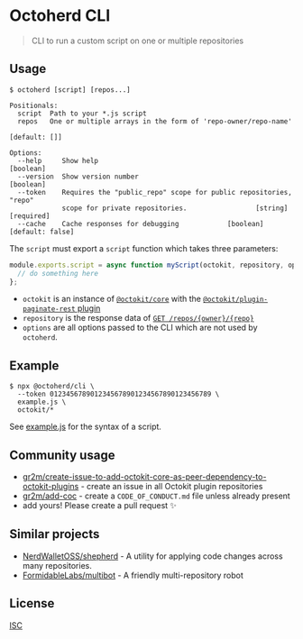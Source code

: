 # Octoherd CLI

> CLI to run a custom script on one or multiple repositories

## Usage

```
$ octoherd [script] [repos...]

Positionals:
  script  Path to your *.js script
  repos   One or multiple arrays in the form of 'repo-owner/repo-name'
                                                                   [default: []]

Options:
  --help     Show help                                                 [boolean]
  --version  Show version number                                       [boolean]
  --token    Requires the "public_repo" scope for public repositories, "repo"
             scope for private repositories.                 [string] [required]
  --cache    Cache responses for debugging            [boolean] [default: false]
```

The `script` must export a `script` function which takes three parameters:

```js
module.exports.script = async function myScript(octokit, repository, options) {
  // do something here
};
```

- `octokit` is an instance of [`@octokit/core`](https://github.com/octokit/core.js) with the [`@octokit/plugin-paginate-rest` plugin](https://github.com/octokit/plugin-paginate-rest.js)
- `repository` is the response data of [`GET /repos/{owner}/{repo}`](https://developer.github.com/v3/repos/#get-a-repository)
- `options` are all options passed to the CLI which are not used by `octoherd`.

## Example

```
$ npx @octoherd/cli \
  --token 0123456789012345678901234567890123456789 \
  example.js \
  octokit/*
```

See [example.js](example.js) for the syntax of a script.

## Community usage

- [gr2m/create-issue-to-add-octokit-core-as-peer-dependency-to-octokit-plugins](https://github.com/gr2m/create-issue-to-add-octokit-core-as-peer-dependency-to-octokit-plugins/#readme) - create an issue in all Octokit plugin repositories
- [gr2m/add-coc](https://github.com/gr2m/add-coc/#readme) - create a `CODE_OF_CONDUCT.md` file unless already present
- add yours! Please create a pull request ✨

## Similar projects

- [NerdWalletOSS/shepherd](https://github.com/NerdWalletOSS/shepherd) - A utility for applying code changes across many repositories.
- [FormidableLabs/multibot](https://github.com/FormidableLabs/multibot) - A friendly multi-repository robot

## License

[ISC](LICENSE.md)
